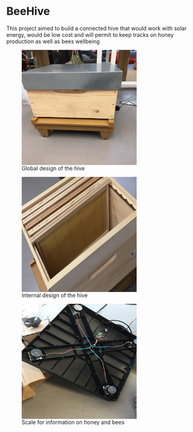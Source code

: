 # BeeHive

This project aimed to build a connected hive that would work with solar energy, would be low cost and will permit to keep tracks on honey production as well as bees wellbeing

<figure>
<img align="center" src="Media/image/Hive.JPG" width="300" height="300"/>
<figcaption> Global design of the hive </figcaption>
</figure>

<figure>
<img align="center" src="Media/image/Intern.JPG" width="300" height="300"/>
<figcaption> Internal design of the hive </figcaption>
</figure>

<figure>
<img align="center" src="Media/image/Scale.JPG" width="300" height="300"/>
<figcaption> Scale for information on honey and bees </figcaption>
</figure>


